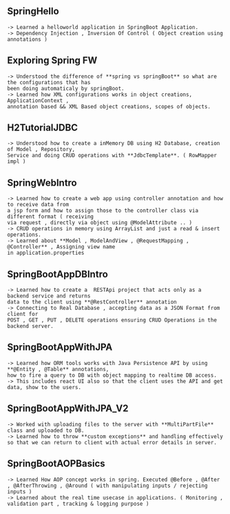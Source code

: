 ## SpringHello  <br>
	-> Learned a helloworld application in SpringBoot Application. 
	-> Dependency Injection , Inversion Of Control ( Object creation using annotations )
	
## Exploring Spring FW  <br>
	-> Understood the difference of **spring vs springBoot** so what are the configurations that has
	been doing automaticaly by springBoot. 
	-> Learned how XML configurations works in object creations, ApplicationContext ,
	annotation based && XML Based object creations, scopes of objects.
	
## H2TutorialJDBC  <br>
	-> Understood how to create a inMemory DB using H2 Database, creation of Model , Repository,
	Service and doing CRUD operations with **JdbcTemplate**. ( RowMapper impl )
	
## SpringWebIntro <br>
	-> Learned how to create a web app using controller annotation and how to receive data from
	a jsp form and how to assign those to the controller class via different format ( receiving
	via request , directly via object using @ModelAttribute .. ) 
	-> CRUD operations in memory using ArrayList and just a read & insert operations. 
	-> Learned about **Model , ModelAndView , @RequestMapping , @Controller** , Assigning view name
	in application.properties
	
## SpringBootAppDBIntro <br>
	-> Learned how to create a  RESTApi project that acts only as a backend service and returns
	data to the client using **@RestController** annotation   
	-> Connecting to Real Database , accepting data as a JSON Format from client for 
	POST , GET , PUT , DELETE operations ensuring CRUD Operations in the backend server.

## SpringBootAppWithJPA <br>
   	-> Learned how ORM tools works with Java Persistence API by using **@Entity , @Table** annotations, 
    how to fire a query to DB with object mapping to realtime DB access. 
    -> This includes react UI also so that the client uses the API and get data, show to the users.

## SpringBootAppWithJPA_V2 <br>
	-> Worked with uploading files to the server with **MultiPartFile** class and uploaded to DB. 
 	-> Learned how to throw **custom exceptions** and handling effectively so that we can return to client with actual error details in server.
## SpringBootAOPBasics <br>
	-> Learned How AOP concept works in spring. Executed @Before , @After , @AfterThrowing , @Around ( with manipulating inputs / rejecting inputs )
 	-> Learned about the real time usecase in applications. ( Monitoring , validation part , tracking & logging purpose )
